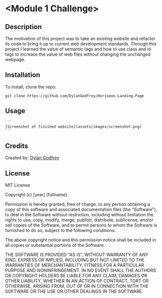 # <Module 1 Challenge>

## Description

The motivation of this project was to take an existing website and refactor its code to bring it up to current web development standards. 
Through this project I learned the value of semantic tags and how to use class and id tags to increase the value of web files without changing the unchanged webpage. 

## Installation

To install, clone the repo:
```
git clone https://github.com/DylanGodfrey/Horiseon-Landing-Page
```
## Usage

    ```
    [Screenshot of finished website](assets/images/screenshot.png)
    ```

## Credits

Created by: [Dylan Godfrey](https://github.com/DylanGodfrey/)

## License

MIT License

Copyright (c) [year] [fullname]

Permission is hereby granted, free of charge, to any person obtaining a copy
of this software and associated documentation files (the "Software"), to deal
in the Software without restriction, including without limitation the rights
to use, copy, modify, merge, publish, distribute, sublicense, and/or sell
copies of the Software, and to permit persons to whom the Software is
furnished to do so, subject to the following conditions:

The above copyright notice and this permission notice shall be included in all
copies or substantial portions of the Software.

THE SOFTWARE IS PROVIDED "AS IS", WITHOUT WARRANTY OF ANY KIND, EXPRESS OR
IMPLIED, INCLUDING BUT NOT LIMITED TO THE WARRANTIES OF MERCHANTABILITY,
FITNESS FOR A PARTICULAR PURPOSE AND NONINFRINGEMENT. IN NO EVENT SHALL THE
AUTHORS OR COPYRIGHT HOLDERS BE LIABLE FOR ANY CLAIM, DAMAGES OR OTHER
LIABILITY, WHETHER IN AN ACTION OF CONTRACT, TORT OR OTHERWISE, ARISING FROM,
OUT OF OR IN CONNECTION WITH THE SOFTWARE OR THE USE OR OTHER DEALINGS IN THE
SOFTWARE.

